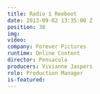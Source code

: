 ```yaml
---
title: Radio 1 Reeboot
date: 2013-09-02 13:35:00 Z
position: 38
img: 
video: 
company: Forever Pictures
runtime: Online Content
director: Pensacola
producers: Vivianne Jaspers
role: Production Manager
is-featured: 
---
```



